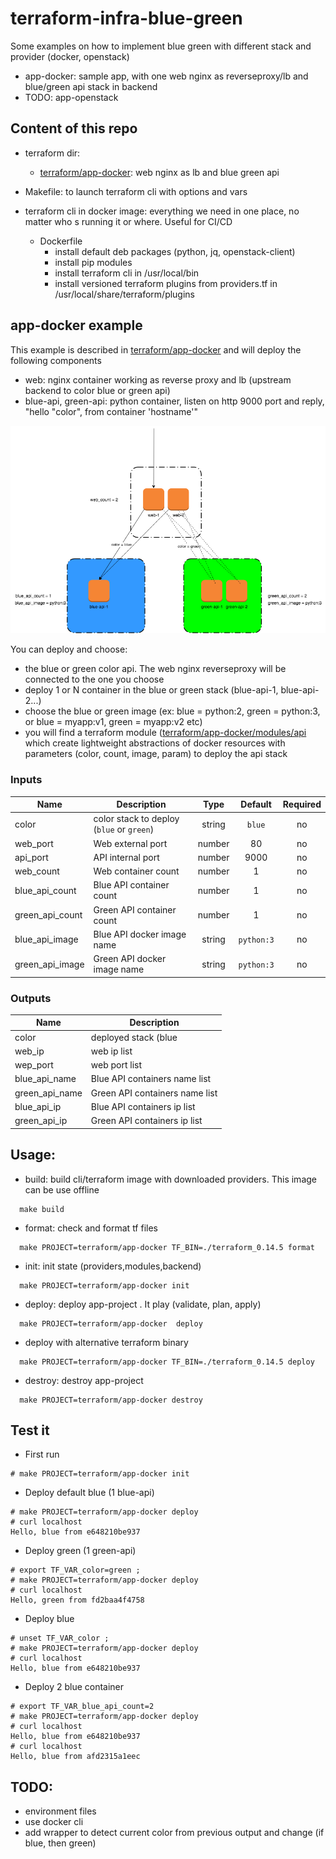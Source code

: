 # terraform-infra-blue-green
Some examples on how to implement blue green with different stack and provider (docker, openstack)

* app-docker: sample app, with one web nginx as reverseproxy/lb and blue/green api stack in backend
* TODO: app-openstack

## Content of this repo

* terraform dir:
  + [terraform/app-docker](terraform/app-docker): web nginx as lb and blue green api
* Makefile: to launch terraform cli with options and vars

* terraform cli in docker image: everything we need in one place, no matter who s running it or where. Useful for CI/CD
  + Dockerfile
    + install default deb packages (python, jq, openstack-client)
    + install pip modules
    + install terraform cli in /usr/local/bin
    + install versioned terraform plugins from providers.tf in /usr/local/share/terraform/plugins



## app-docker example

This example is described in [terraform/app-docker](terraform/app-docker) and will deploy the following components
* web: nginx container working as reverse proxy and lb (upstream backend to color blue or green api)
* blue-api, green-api: python container, listen on http 9000 port and reply, "hello "color", from container 'hostname'"

![app-docker blue/green](docs/tf-infra-blue-green-app-docker.png)

You can deploy and choose:
* the blue or green color api. The web nginx reverseproxy will be connected to the one you choose
* deploy 1 or N container in the blue or green stack (blue-api-1, blue-api-2...)
* choose the blue or green image (ex: blue = python:2, green = python:3, or blue = myapp:v1, green = myapp:v2 etc)
* you will find a terraform module ([terraform/app-docker/modules/api](terraform/app-docker/modules/api) which create lightweight abstractions of docker resources with parameters (color, count, image, param) to deploy the api stack

### Inputs

| Name | Description | Type | Default | Required |
|------|-------------|:----:|:-----:|:-----:|
| color | color stack to deploy (`blue` or `green`) | string | `blue` | no |
| web_port | Web external port | number | 80 | no |
| api_port | API internal port | number | 9000 | no |
| web_count | Web container count | number | 1 | no |
| blue_api_count | Blue API container count  | number | 1 | no |
| green_api_count | Green API container count | number | 1 | no |
| blue_api_image | Blue API docker image name | string | `python:3` | no |
| green_api_image | Green API docker image name | string | `python:3` | no |

### Outputs

| Name | Description |
|------|-------------|
| color | deployed stack (blue | green) |
| web_ip | web ip list |
| wep_port |  web port list |
| blue_api_name | Blue API containers name list |
| green_api_name | Green API containers name list |
| blue_api_ip | Blue API containers ip list |
| green_api_ip | Green API containers ip list |

## Usage:

* build: build cli/terraform image with downloaded providers. This image can be use offline
```
  make build
```

* format: check and format tf files
```
  make PROJECT=terraform/app-docker TF_BIN=./terraform_0.14.5 format
```
* init: init state (providers,modules,backend)
```
  make PROJECT=terraform/app-docker init
```
* deploy: deploy app-project . It play (validate, plan, apply)
```
  make PROJECT=terraform/app-docker  deploy
```
* deploy with alternative terraform binary
```
  make PROJECT=terraform/app-docker TF_BIN=./terraform_0.14.5 deploy
```
* destroy: destroy app-project
```
  make PROJECT=terraform/app-docker destroy
```

## Test it
* First run
```
# make PROJECT=terraform/app-docker init
```
* Deploy default blue (1 blue-api)
```
# make PROJECT=terraform/app-docker deploy
# curl localhost
Hello, blue from e648210be937
```
* Deploy green (1 green-api)
```
# export TF_VAR_color=green ;
# make PROJECT=terraform/app-docker deploy
# curl localhost
Hello, green from fd2baa4f4758
```
* Deploy blue 
```
# unset TF_VAR_color ;
# make PROJECT=terraform/app-docker deploy
# curl localhost
Hello, blue from e648210be937
```
* Deploy 2 blue container
```
# export TF_VAR_blue_api_count=2
# make PROJECT=terraform/app-docker deploy
# curl localhost
Hello, blue from e648210be937
# curl localhost
Hello, blue from afd2315a1eec
```

## TODO:
* environment files
* use docker cli
* add wrapper to detect current color from previous output and change (if blue, then green)
